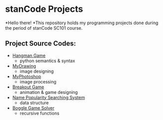 # stanCode Projects

*Hello there!
*This repository holds my programming projects done during the period of stanCode SC101 course.

## Project Source Codes:

* [Hangman Game](https://github.com/ytw510/MystanCodeProJects/tree/main/stanCode_Projects/hangman_game)
  * python semantics & syntax
* [MyDrawing](https://github.com/ytw510/MystanCodeProJects/tree/main/stanCode_Projects/my_drawing)
  * image designing
* [MyPhotoshop](https://github.com/ytw510/MystanCodeProJects/tree/main/stanCode_Projects/my_photoshop)
  * image processing
* [Breakout Game](https://github.com/ytw510/MystanCodeProJects/tree/main/stanCode_Projects/break_out_game)
  * animation & game designing
* [Name Popularity Searching System](https://github.com/ytw510/MystanCodeProJects/tree/main/stanCode_Projects/name_searching_system)
  * data structure
* [Boggle Game Solver](https://github.com/ytw510/MystanCodeProJects/tree/main/stanCode_Projects/boggle_game_solver)
  * recursive functions
